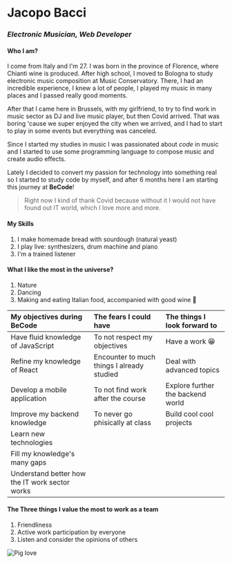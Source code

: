 # Jacopo Bacci

### _Electronic Musician, Web Developer_

#### Who I am?

I come from Italy and I'm 27. I was born in the province of Florence, where Chianti wine is produced.
After high school, I moved to Bologna to study electronic music composition at Music Conservatory. There, I had an incredible experience, I knew a lot of people, I played my music in many places and I passed really good moments.

After that I came here in Brussels, with my girlfriend, to try to find work in music sector as DJ and live music player, but then Covid arrived. That was boring 'cause we super enjoyed the city when we arrived, and I had to start to play in some events but everything was canceled.

Since I started my studies in music I was passionated about _code_ in music and I started to use some programming language to compose music and create audio effects.

Lately I decided to convert my passion for technology into something real so I started to study code by myself, and after 6 months here I am starting this journey at **BeCode**!

> Right now I kind of thank Covid because without it I would not have found out IT world, which I love more and more.

#### My Skills

1. I make homemade bread with sourdough (natural yeast)
2. I play live: synthesizers, drum machine and piano
3. I'm a trained listener

#### What I like the most in the universe?

1. Nature
2. Dancing
3. Making and eating Italian food, accompanied with good wine 🐒

| My objectives during BeCode                    | The fears I could have                     | The things I look forward to      |
| :--------------------------------------------- | :----------------------------------------- | :-------------------------------- |
| Have fluid knowledge of JavaScript             | To not respect my objectives               | Have a work 😁                    |
| Refine my knowledge of React                   | Encounter to much things I already studied | Deal with advanced topics         |
| Develop a mobile application                   | To not find work after the course          | Explore further the backend world |
| Improve my backend knowledge                   | To never go phisically at class            | Build cool cool projects          |
| Learn new technologies                         |                                            |                                   |
| Fill my knowledge's many gaps                  |                                            |                                   |
| Understand better how the IT work sector works |                                            |                                   |

#### The Three things I value the most to work as a team

1. Friendliness
2. Active work participation by everyone
3. Listen and consider the opinions of others

![Pig love](https://media.giphy.com/media/2aUH5BAyaNd60/giphy.gif)
